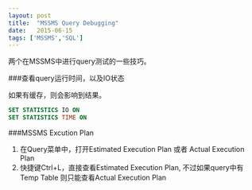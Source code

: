 ```yaml
---
layout: post
title:  "MSSMS Query Debugging"
date:   2015-06-15
tags: ['MSSMS','SQL']
---
```


两个在MSSMS中进行query测试的一些技巧。

###查看query运行时间，以及IO状态

如果有缓存，则会影响到结果。

```sql
SET STATISTICS IO ON
SET STATISTICS TIME ON
```

###MSSMS Excution Plan

1. 在Query菜单中，打开Estimated Execution Plan 或者 Actual Execution Plan
2. 快捷键Ctrl+L，直接查看Estimated Execution Plan, 不过如果query中有Temp Table 则只能查看Actual Execution Plan

